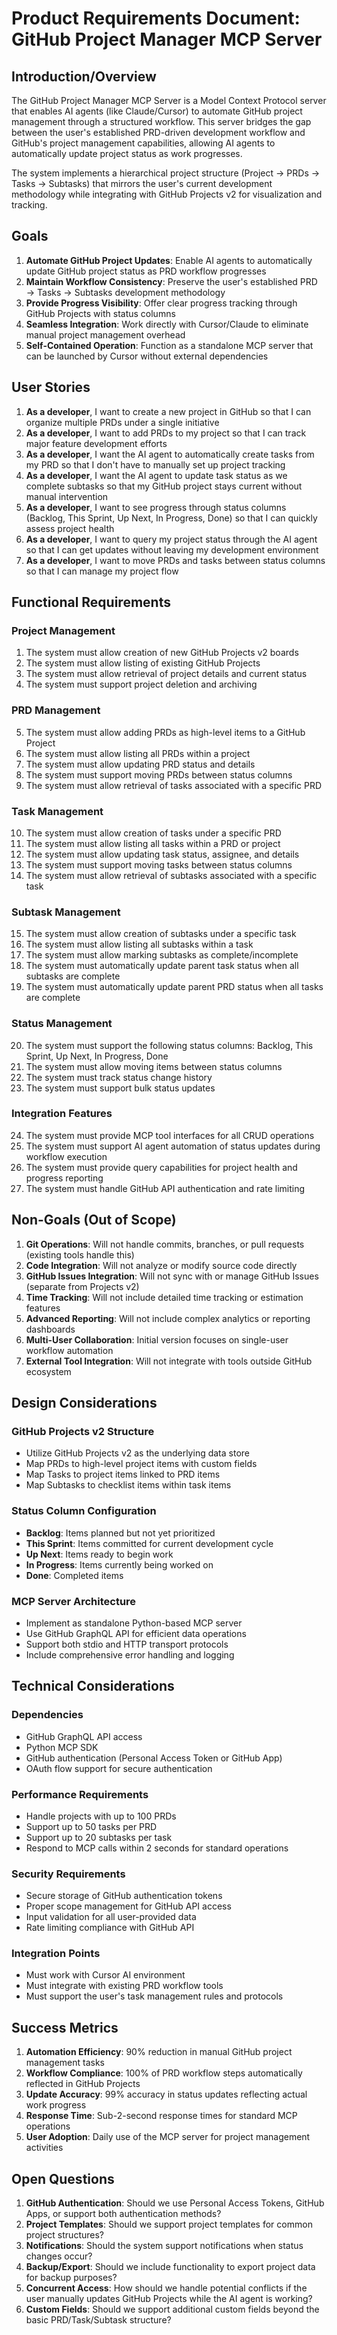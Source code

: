 # Product Requirements Document: GitHub Project Manager MCP Server

## Introduction/Overview

The GitHub Project Manager MCP Server is a Model Context Protocol server that enables AI agents (like Claude/Cursor) to automate GitHub project management through a structured workflow. This server bridges the gap between the user's established PRD-driven development workflow and GitHub's project management capabilities, allowing AI agents to automatically update project status as work progresses.

The system implements a hierarchical project structure (Project → PRDs → Tasks → Subtasks) that mirrors the user's current development methodology while integrating with GitHub Projects v2 for visualization and tracking.

## Goals

1. **Automate GitHub Project Updates**: Enable AI agents to automatically update GitHub project status as PRD workflow progresses
2. **Maintain Workflow Consistency**: Preserve the user's established PRD → Tasks → Subtasks development methodology
3. **Provide Progress Visibility**: Offer clear progress tracking through GitHub Projects with status columns
4. **Seamless Integration**: Work directly with Cursor/Claude to eliminate manual project management overhead
5. **Self-Contained Operation**: Function as a standalone MCP server that can be launched by Cursor without external dependencies

## User Stories

1. **As a developer**, I want to create a new project in GitHub so that I can organize multiple PRDs under a single initiative
2. **As a developer**, I want to add PRDs to my project so that I can track major feature development efforts
3. **As a developer**, I want the AI agent to automatically create tasks from my PRD so that I don't have to manually set up project tracking
4. **As a developer**, I want the AI agent to update task status as we complete subtasks so that my GitHub project stays current without manual intervention
5. **As a developer**, I want to see progress through status columns (Backlog, This Sprint, Up Next, In Progress, Done) so that I can quickly assess project health
6. **As a developer**, I want to query my project status through the AI agent so that I can get updates without leaving my development environment
7. **As a developer**, I want to move PRDs and tasks between status columns so that I can manage my project flow

## Functional Requirements

### Project Management
1. The system must allow creation of new GitHub Projects v2 boards
2. The system must allow listing of existing GitHub Projects 
3. The system must allow retrieval of project details and current status
4. The system must support project deletion and archiving

### PRD Management  
5. The system must allow adding PRDs as high-level items to a GitHub Project
6. The system must allow listing all PRDs within a project
7. The system must allow updating PRD status and details
8. The system must support moving PRDs between status columns
9. The system must allow retrieval of tasks associated with a specific PRD

### Task Management
10. The system must allow creation of tasks under a specific PRD
11. The system must allow listing all tasks within a PRD or project
12. The system must allow updating task status, assignee, and details
13. The system must support moving tasks between status columns
14. The system must allow retrieval of subtasks associated with a specific task

### Subtask Management
15. The system must allow creation of subtasks under a specific task
16. The system must allow listing all subtasks within a task
17. The system must allow marking subtasks as complete/incomplete
18. The system must automatically update parent task status when all subtasks are complete
19. The system must automatically update parent PRD status when all tasks are complete

### Status Management
20. The system must support the following status columns: Backlog, This Sprint, Up Next, In Progress, Done
21. The system must allow moving items between status columns
22. The system must track status change history
23. The system must support bulk status updates

### Integration Features
24. The system must provide MCP tool interfaces for all CRUD operations
25. The system must support AI agent automation of status updates during workflow execution
26. The system must provide query capabilities for project health and progress reporting
27. The system must handle GitHub API authentication and rate limiting

## Non-Goals (Out of Scope)

1. **Git Operations**: Will not handle commits, branches, or pull requests (existing tools handle this)
2. **Code Integration**: Will not analyze or modify source code directly
3. **GitHub Issues Integration**: Will not sync with or manage GitHub Issues (separate from Projects v2)
4. **Time Tracking**: Will not include detailed time tracking or estimation features
5. **Advanced Reporting**: Will not include complex analytics or reporting dashboards
6. **Multi-User Collaboration**: Initial version focuses on single-user workflow automation
7. **External Tool Integration**: Will not integrate with tools outside GitHub ecosystem

## Design Considerations

### GitHub Projects v2 Structure
- Utilize GitHub Projects v2 as the underlying data store
- Map PRDs to high-level project items with custom fields
- Map Tasks to project items linked to PRD items
- Map Subtasks to checklist items within task items

### Status Column Configuration
- **Backlog**: Items planned but not yet prioritized
- **This Sprint**: Items committed for current development cycle
- **Up Next**: Items ready to begin work
- **In Progress**: Items currently being worked on
- **Done**: Completed items

### MCP Server Architecture
- Implement as standalone Python-based MCP server
- Use GitHub GraphQL API for efficient data operations
- Support both stdio and HTTP transport protocols
- Include comprehensive error handling and logging

## Technical Considerations

### Dependencies
- GitHub GraphQL API access
- Python MCP SDK
- GitHub authentication (Personal Access Token or GitHub App)
- OAuth flow support for secure authentication

### Performance Requirements
- Handle projects with up to 100 PRDs
- Support up to 50 tasks per PRD
- Support up to 20 subtasks per task
- Respond to MCP calls within 2 seconds for standard operations

### Security Requirements
- Secure storage of GitHub authentication tokens
- Proper scope management for GitHub API access
- Input validation for all user-provided data
- Rate limiting compliance with GitHub API

### Integration Points
- Must work with Cursor AI environment
- Must integrate with existing PRD workflow tools
- Must support the user's task management rules and protocols

## Success Metrics

1. **Automation Efficiency**: 90% reduction in manual GitHub project management tasks
2. **Workflow Compliance**: 100% of PRD workflow steps automatically reflected in GitHub Projects
3. **Update Accuracy**: 99% accuracy in status updates reflecting actual work progress
4. **Response Time**: Sub-2-second response times for standard MCP operations
5. **User Adoption**: Daily use of the MCP server for project management activities

## Open Questions

1. **GitHub Authentication**: Should we use Personal Access Tokens, GitHub Apps, or support both authentication methods?
2. **Project Templates**: Should we support project templates for common project structures?
3. **Notifications**: Should the system support notifications when status changes occur?
4. **Backup/Export**: Should we include functionality to export project data for backup purposes?
5. **Concurrent Access**: How should we handle potential conflicts if the user manually updates GitHub Projects while the AI agent is working?
6. **Custom Fields**: Should we support additional custom fields beyond the basic PRD/Task/Subtask structure? 